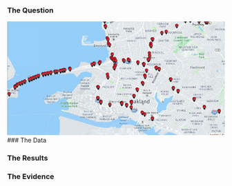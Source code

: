 ### The Question
<img src="images/inventory.jpg" alt="hi" class="inline"/>
### The Data

### The Results

### The Evidence
